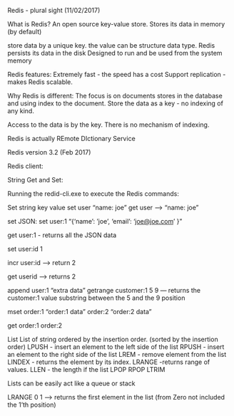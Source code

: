 Redis - plural sight (11/02/2017)

What is Redis?
An open source key-value store.
Stores its data in memory (by default)

store data by a unique key.
the value can be structure data type.
Redis persists its data in the disk
Designed to run and be used from the system memory


Redis features:
Extremely fast - the speed has a cost
Support replication - makes Redis scalable.

Why Redis is different:
The focus is on documents stores in the database and using index to the document.
Store the data as a key - no indexing of any kind.

Access to the data is by the key.
There  is no mechanism of indexing.

Redis is actually REmote DIctionary Service

Redis version 3.2 (Feb 2017)

Redis client:

String Get and Set:

Running the redid-cli.exe to execute the Redis commands:

Set string key value 
set user “name: joe”
get user —> “name: joe”

set JSON:
set user:1 “{‘name’: ’joe’, ‘email’: ‘joe@joe.com’ }”

get user:1 - returns all the JSON data 

set user:id 1

incr user:id —> return 2

get userid —> returns 2

append user:1 “extra data”
getrange customer:1 5 9 — returns the customer:1 value substring between the 5 and the 9 position


mset order:1 “order:1 data” order:2 “order:2 data”

get order:1 order:2


List
List of string ordered by the insertion order. (sorted by the insertion order)
LPUSH - insert an element to the left side of the list
RPUSH - insert an element to the right side of the list
LREM - remove element from the list
LINDEX - returns the element by its index.
LRANGE  -returns range of values.
LLEN - the length if the list
LPOP RPOP
LTRIM

Lists can be easily act like a queue or stack

LRANGE <key> 0 1 —> returns the first element in the list  (from Zero not included the 1’th position)









